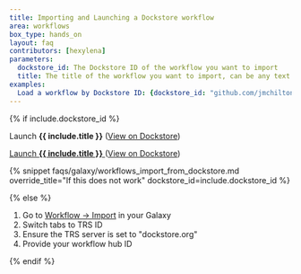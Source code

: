 ```yaml
---
title: Importing and Launching a Dockstore workflow
area: workflows
box_type: hands_on
layout: faq
contributors: [hexylena]
parameters:
  dockstore_id: The Dockstore ID of the workflow you want to import
  title: The title of the workflow you want to import, can be any text
examples:
  Load a workflow by Dockstore ID: {dockstore_id: "github.com/jmchilton/galaxy-workflow-dockstore-example-1/mycoolworkflow", title: "My Cool Workflow"}
---
```


{% if include.dockstore_id %}

<div class="show-when-galaxy-proxy-active">

<span class="workflow" data-workflow="https://dockstore.org/api/ga4gh/trs/v2/tools/#workflow/{{ include.dockstore_id }}">Launch <strong>{{ include.title }}</strong> <i class="fas fa-share-alt" aria-hidden="true"></i></span>
(<a href="https://dockstore.org/workflows/{{ include.dockstore_id }}">View on Dockstore</a>)


</div>

<div class="hide-when-galaxy-proxy-active">

<a href="https://my.galaxy.training/?path=/workflows/trs_import%3ftrs_server=dockstore.org%26run_form=true%26trs_id=%2523workflow/{{ include.dockstore_id }}">Launch <strong>{{ include.title }}</strong> <i class="fas fa-share-alt" aria-hidden="true"></i></a>
(<a href="https://dockstore.org/workflows/{{ include.dockstore_id }}">View on Dockstore</a>)

</div>

{% snippet faqs/galaxy/workflows_import_from_dockstore.md override_title="If this does not work" dockstore_id=include.dockstore_id %}

{% else %}

1. Go to [Workflow → Import](https://my.galaxy.training/?path=/workflows/import) in your Galaxy
2. Switch tabs to TRS ID
3. Ensure the TRS server is set to "dockstore.org"
4. Provide your workflow hub ID

{% endif %}

